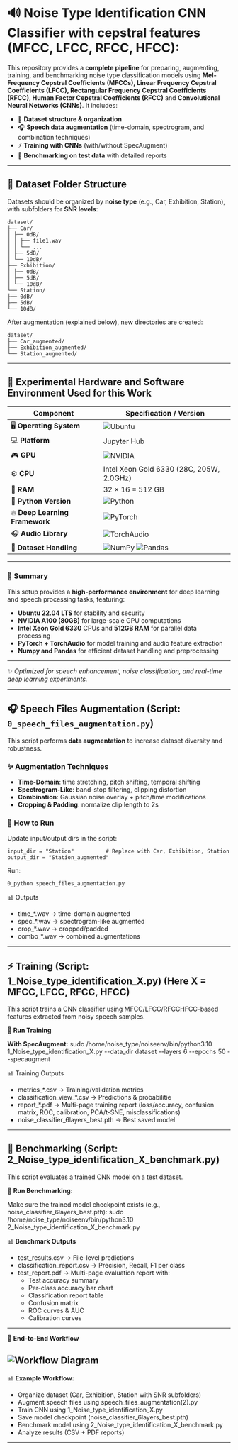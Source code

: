 # 🔊 Noise Type Identification CNN Classifier with cepstral features (MFCC, LFCC, RFCC, HFCC):  

This repository provides a **complete pipeline** for preparing, augmenting, training, and benchmarking noise type classification models using **Mel-Frequency Cepstral Coefficients (MFCCs), Linear Frequency Cepstral Coefficients (LFCC), Rectangular Frequency Cepstral Coefficients (RFCC), Human Factor Cepstral Coefficients (RFCC)** and **Convolutional Neural Networks (CNNs)**. It includes:  

- 📂 **Dataset structure & organization**  
- 🎧 **Speech data augmentation** (time-domain, spectrogram, and combination techniques)  
- ⚡ **Training with CNNs** (with/without SpecAugment)  
- 🧪 **Benchmarking on test data** with detailed reports  

---

## 📂 Dataset Folder Structure  

Datasets should be organized by **noise type** (e.g., Car, Exhibition, Station), with subfolders for **SNR levels**:  

```
dataset/
├── Car/
│ ├── 0dB/
│ │ ├── file1.wav
│ │ └── ...
│ ├── 5dB/
│ └── 10dB/
├── Exhibition/
│ ├── 0dB/
│ ├── 5dB/
│ └── 10dB/
└── Station/
├── 0dB/
├── 5dB/
└── 10dB/
```
After augmentation (explained below), new directories are created:  
```
dataset/
├── Car_augmented/
├── Exhibition_augmented/
└── Station_augmented/
```

---

## 🧪 Experimental Hardware and Software Environment Used for this Work

| **Component**              | **Specification / Version** |
|-----------------------------|------------------------------|
| 🖥️ **Operating System**        | ![Ubuntu](https://img.shields.io/badge/Ubuntu-22.04%20LTS-E95420?logo=ubuntu&logoColor=white) |
| 💻 **Platform**                | Jupyter Hub |
| 🎮 **GPU**                     | ![NVIDIA](https://img.shields.io/badge/NVIDIA-A100%2080GB%20PCIe%20Gen-76B900?logo=nvidia&logoColor=white) |
| ⚙️ **CPU**                     | Intel Xeon Gold 6330 (28C, 205W, 2.0GHz) |
| 🧠 **RAM**                     | 32 × 16 = 512 GB |
| 🐍 **Python Version**          | ![Python](https://img.shields.io/badge/Python-3.10.12-3776AB?logo=python&logoColor=white) |
| 🔥 **Deep Learning Framework** | ![PyTorch](https://img.shields.io/badge/PyTorch-Latest-EE4C2C?logo=pytorch&logoColor=white) |
| 🎧 **Audio Library**           | ![TorchAudio](https://img.shields.io/badge/Torch%20Audio-Compatible-EE4C2C?logo=pytorch&logoColor=white) |
| 🧮 **Dataset Handling**        | ![NumPy](https://img.shields.io/badge/Numpy-1.x-013243?logo=numpy&logoColor=white) ![Pandas](https://img.shields.io/badge/Pandas-2.x-150458?logo=pandas&logoColor=white) |

---

### 🧩 Summary
This setup provides a **high-performance environment** for deep learning and speech processing tasks, featuring:
- **Ubuntu 22.04 LTS** for stability and security  
- **NVIDIA A100 (80GB)** for large-scale GPU computations  
- **Intel Xeon Gold 6330** CPUs and **512GB RAM** for parallel data processing  
- **PyTorch + TorchAudio** for model training and audio feature extraction  
- **Numpy and Pandas** for efficient dataset handling and preprocessing  

---

✨ *Optimized for speech enhancement, noise classification, and real-time deep learning experiments.*

---

## 🎧 Speech Files Augmentation (Script: `0_speech_files_augmentation.py`)  

This script performs **data augmentation** to increase dataset diversity and robustness.  

### ✨ Augmentation Techniques
- **Time-Domain**: time stretching, pitch shifting, temporal shifting  
- **Spectrogram-Like**: band-stop filtering, clipping distortion  
- **Combination**: Gaussian noise overlay + pitch/time modifications  
- **Cropping & Padding**: normalize clip length to 2s  

### 🚀 How to Run
Update input/output dirs in the script:  
```
input_dir = "Station"          # Replace with Car, Exhibition, Station
output_dir = "Station_augmented"
```

Run:
```
0_python speech_files_augmentation.py
```
📊 Outputs

- time_*.wav → time-domain augmented
- spec_*.wav → spectrogram-like augmented
- crop_*.wav → cropped/padded
- combo_*.wav → combined augmentations

---

## ⚡ Training (Script: 1_Noise_type_identification_X.py) (Here X = MFCC, LFCC, RFCC, HFCC)

This script trains a CNN classifier using MFCC/LFCC/RFCCHFCC-based features extracted from noisy speech samples.

🚀 **Run Training**

**With SpecAugment:**
sudo /home/noise_type/noiseenv/bin/python3.10 1_Noise_type_identification_X.py --data_dir dataset --layers 6 --epochs 50 --specaugment

📊 Training Outputs

- metrics_*.csv → Training/validation metrics
- classification_view_*.csv → Predictions & probabilitie
- report_*.pdf → Multi-page training report (loss/accuracy, confusion matrix, ROC, calibration, PCA/t-SNE, misclassifications)
- noise_classifier_6layers_best.pth → Best saved model

---

## 🧪 Benchmarking (Script: 2_Noise_type_identification_X_benchmark.py)

This script evaluates a trained CNN model on a test dataset.

🚀 **Run Benchmarking:**

Make sure the trained model checkpoint exists (e.g., noise_classifier_6layers_best.pth):
sudo /home/noise_type/noiseenv/bin/python3.10 2_Noise_type_identification_X_benchmark.py

📊 **Benchmark Outputs**

- test_results.csv → File-level predictions
- classification_report.csv → Precision, Recall, F1 per class
- test_report.pdf → Multi-page evaluation report with:
  - Test accuracy summary
  - Per-class accuracy bar chart
  - Classification report table
  - Confusion matrix
  - ROC curves & AUC
  - Calibration curves

---

🔁 **End-to-End Workflow**

![Workflow Diagram](/Workflow.png)
---

📊 **Example Workflow:**

- Organize dataset (Car, Exhibition, Station with SNR subfolders)
- Augment speech files using speech_files_augmentation(2).py
- Train CNN using 1_Noise_type_identification_X.py
- Save model checkpoint (noise_classifier_6layers_best.pth)
- Benchmark model using 2_Noise_type_identification_X_benchmark.py
- Analyze results (CSV + PDF reports)

---
